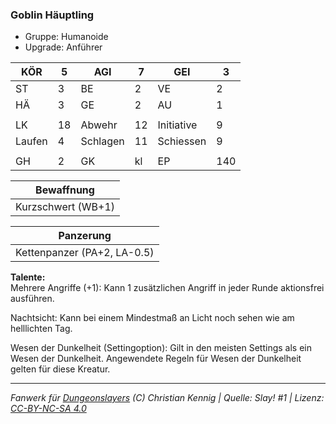 ### Goblin Häuptling  
- Gruppe: Humanoide  
- Upgrade: Anführer  

| KÖR | 5 | AGI | 7 | GEI | 3 |
| --- | --- | --- | --- | --- | --- |
| ST | 3 | BE | 2 | VE | 2 |
| HÄ | 3 | GE | 2 | AU | 1 |
|  |  |  |  |  |  |
| LK | 18 | Abwehr | 12 | Initiative | 9 |
| Laufen | 4 | Schlagen | 11 | Schiessen | 9 |
|  |  |  |  |  |  |
| GH | 2 | GK | kl | EP | 140 |


| Bewaffnung |
| --- |
| Kurzschwert (WB+1) |


| Panzerung |
| --- |
| Kettenpanzer (PA+2, LA-0.5) |


**Talente:**  
Mehrere Angriffe (+1): Kann 1 zusätzlichen Angriff in jeder Runde aktionsfrei ausführen.

Nachtsicht: Kann bei einem Mindestmaß an Licht noch sehen wie am helllichten Tag.

Wesen der Dunkelheit (Settingoption): Gilt in den meisten Settings als ein Wesen der Dunkelheit. Angewendete Regeln für Wesen der Dunkelheit gelten für diese Kreatur.





___
*Fanwerk für [Dungeonslayers](https://www.dungeonslayers.net/) (C) Christian Kennig | Quelle: Slay! #1 | Lizenz: [CC-BY-NC-SA 4.0](https://creativecommons.org/licenses/by-nc-sa/4.0/deed.de)*